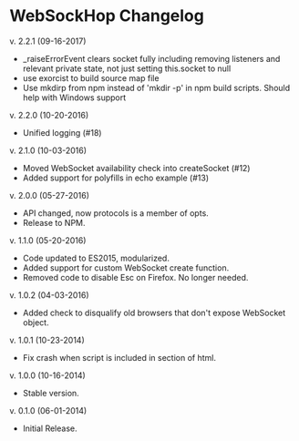 WebSockHop Changelog
====================

v. 2.2.1 (09-16-2017)

  * _raiseErrorEvent clears socket fully including removing listeners and relevant private state, not just setting this.socket to null
  * use exorcist to build source map file
  * Use mkdirp from npm instead of 'mkdir -p' in npm build scripts. Should help with Windows support

v. 2.2.0 (10-20-2016)

  * Unified logging (#18)

v. 2.1.0 (10-03-2016)

  * Moved WebSocket availability check into createSocket (#12)
  * Added support for polyfills in echo example (#13)

v. 2.0.0 (05-27-2016)

  * API changed, now protocols is a member of opts.
  * Release to NPM.

v. 1.1.0 (05-20-2016)

  * Code updated to ES2015, modularized.
  * Added support for custom WebSocket create function.
  * Removed code to disable Esc on Firefox. No longer needed.

v. 1.0.2 (04-03-2016)

  * Added check to disqualify old browsers that don't expose WebSocket object.

v. 1.0.1 (10-23-2014)

  * Fix crash when script is included in <head> section of html.

v. 1.0.0 (10-16-2014)

  * Stable version.

v. 0.1.0 (06-01-2014)

  * Initial Release.
